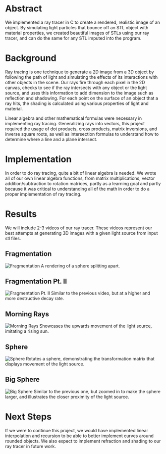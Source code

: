 # Abstract
We implemented a ray tracer in C to create a rendered, realistic image of an object. By simulating light particles that bounce off an STL object with material properties, we created beautiful images of STLs using our ray tracer, and can do the same for any STL imputed into the program. 

# Background
Ray tracing is one technique to generate a 2D image from a 3D object by following the path of light and simulating the effects of its interactions with other objects in the scene. Our rays fire through each pixel in the 2D canvas, checks to see if the ray intersects with any object or the light source, and uses this information to add dimension to the image such as reflection and shadowing. For each point on the surface of an object that a ray hits, the shading is calculated using various properties of light and material. 

Linear algebra and other mathematical formulas were necessary in implementing ray tracing. Generalizing rays into vectors, this project required the usage of dot products, cross products, matrix inversions, and inverse square roots, as well as intersection formulas to understand how to determine where a line and a plane intersect.

# Implementation
In order to do ray tracing, quite a bit of linear algebra is needed. We wrote all of our own linear algebra functions, from matrix multiplications, vector addition/subtraction to rotation matrices, partly as a learning goal and partly because it was critical to understanding all of the math in order to do a proper implementation of ray tracing. 

# Results
We will include 2-3 videos of our ray tracer. These videos represent our best attempts at generating 3D images with a given light source from input stl files. 

## Fragmentation
![Fragmentation](https://github.com/maxschommer/SoftSys_Terminally_Eeeel/blob/master/Work_in_Progress/Video4/a_bit_less_sad_rays.gif) 
A rendering of a sphere splitting apart.

## Fragmentation Pt. II
![Fragmentation Pt. II](https://github.com/maxschommer/SoftSys_Terminally_Eeeel/blob/master/Work_in_Progress/Video5/diseased_rays.gif) 
Similar to the previous video, but at a higher and more destructive decay rate.

## Morning Rays
![Morning Rays](https://github.com/maxschommer/SoftSys_Terminally_Eeeel/blob/master/Work_in_Progress/Video1/morning_rays.gif)
Showcases the upwards movement of the light source, imitating a rising sun.

## Sphere
![Sphere](https://github.com/maxschommer/SoftSys_Terminally_Eeeel/blob/master/Work_in_Progress/Video6/moviefast.gif) 
Rotates a sphere, demonstrating the transformation matrix that displays movement of the light source.

## Big Sphere
![Big Sphere](https://github.com/maxschommer/SoftSys_Terminally_Eeeel/blob/master/Work_in_Progress/Video7/sick_rays.gif)
Similar to the previous one, but zoomed in to make the sphere larger, and illustrates the closer proximity of the light source.

# Next Steps
If we were to continue this project, we would have implemented linear interpolation and recursion to be able to better implement curves around rounded objects. We also expect to implement refraction and shading to our ray tracer in future work. 
